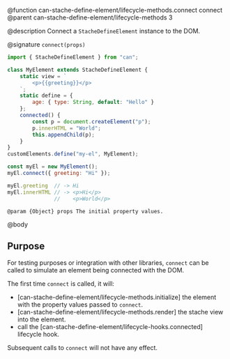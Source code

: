 @function can-stache-define-element/lifecycle-methods.connect connect
@parent can-stache-define-element/lifecycle-methods 3

@description Connect a `StacheDefineElement` instance to the DOM.

@signature `connect(props)`

```js
import { StacheDefineElement } from "can";

class MyElement extends StacheDefineElement {
	static view = `
		<p>{{greeting}}</p>
	`;
	static define = {
		age: { type: String, default: "Hello" }
	};
	connected() {
		const p = document.createElement("p");
		p.innerHTML = "World";
		this.appendChild(p);
	}
}
customElements.define("my-el", MyElement);

const myEl = new MyElement();
myEl.connect({ greeting: "Hi" });

myEl.greeting  // -> Hi
myEl.innerHTML // -> <p>Hi</p>
               //    <p>World</p>
```

	@param {Object} props The initial property values.

@body

## Purpose

For testing purposes or integration with other libraries, `connect` can be called to simulate an element being connected with the DOM.

The first time `connect` is called, it will:

- [can-stache-define-element/lifecycle-methods.initialize] the element with the property values passed to `connect`.
- [can-stache-define-element/lifecycle-methods.render] the stache view into the element.
- call the [can-stache-define-element/lifecycle-hooks.connected] lifecycle hook.

Subsequent calls to `connect` will not have any effect.
